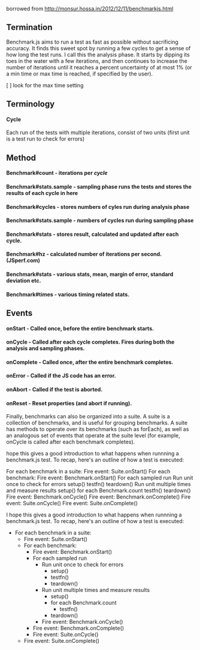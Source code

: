 borrowed from http://monsur.hossa.in/2012/12/11/benchmarkjs.html

## Termination

Benchmark.js aims to run a test as fast as possible without sacrificing accuracy. It finds this sweet spot by running a few cycles to get a sense of how long the test runs. I call this the analysis phase. It starts by dipping its toes in the water with a few iterations, and then continues to increase the number of iterations until it reaches a percent uncertainty of at most 1% (or a min time or max time is reached, if specified by the user).

[ ] look for the max time setting


## Terminology

#### Cycle 
Each run of the tests with multiple iterations, consist of two units (first unit is a test run to check for errors)

### 


## Method

#### Benchmark#count - iterations per *cycle*

#### Benchmark#stats.sample - sampling phase runs the tests and stores the results of each cycle in here

#### Benchmark#cycles - stores numbers of cyles run during analysis phase

#### Benchmark#stats.sample - numbers of cycles run during sampling phase

#### Benchmark#stats - stores result, calculated and updated after each cycle.

#### Benchmark#hz - calculated number of iterations per second. (JSperf.com)

#### Benchmark#stats - various stats, mean, margin of error, standard deviation etc.

#### Benchmark#times - various timing related stats.


## Events

#### onStart - Called once, before the entire benchmark starts.
#### onCycle - Called after each cycle completes. Fires during both the analysis and sampling phases.
#### onComplete - Called once, after the entire benchmark completes.
#### onError - Called if the JS code has an error.
#### onAbort - Called if the test is aborted.
#### onReset - Reset properties (and abort if running).


Finally, benchmarks can also be organized into a suite. A suite is a collection of benchmarks, and is useful for grouping benchmarks. A suite has methods to operate over its benchmarks (such as forEach), as well as an analogous set of events that operate at the suite level (for example, onCycle is called after each benchmark completes).

hope this gives a good introduction to what happens when runnning a benchmark.js test. To recap, here's an outline of how a test is executed:

For each benchmark in a suite:
Fire event: Suite.onStart()
For each benchmark:
Fire event: Benchmark.onStart()
For each sampled run
Run unit once to check for errors
setup()
testfn()
teardown()
Run unit multiple times and measure results
setup()
for each Benchmark.count
testfn()
teardown()
Fire event: Benchmark.onCycle()
Fire event: Benchmark.onComplete()
Fire event: Suite.onCycle()
Fire event: Suite.onComplete()

I hope this gives a good introduction to what happens when runnning a benchmark.js test. To recap, here's an outline of how a test is executed:

- For each benchmark in a suite:
  - Fire event: Suite.onStart()
  - For each benchmark:
    - Fire event: Benchmark.onStart()
    - For each sampled run
      - Run unit once to check for errors
        - setup()
        - testfn()
        - teardown()
      - Run unit multiple times and measure results
        - setup()
        - for each Benchmark.count
          - testfn()
        - teardown()
      - Fire event: Benchmark.onCycle()
    - Fire event: Benchmark.onComplete()
    - Fire event: Suite.onCycle()
  - Fire event: Suite.onComplete()